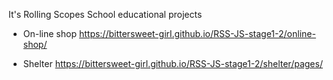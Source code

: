 It's Rolling Scopes School educational projects

- On-line shop  https://bittersweet-girl.github.io/RSS-JS-stage1-2/online-shop/

- Shelter  https://bittersweet-girl.github.io/RSS-JS-stage1-2/shelter/pages/
